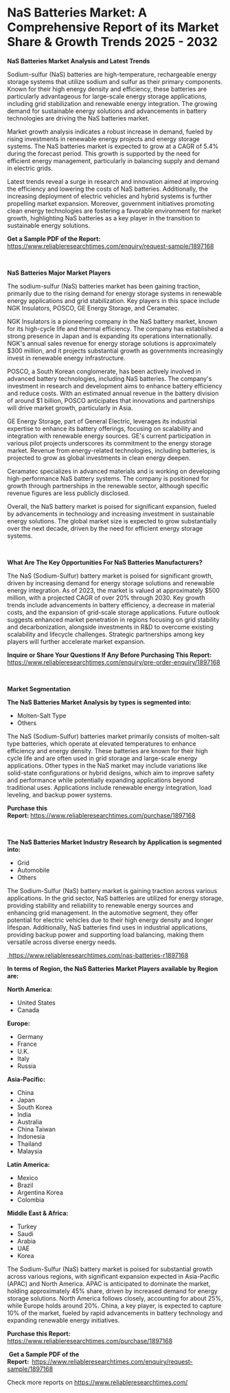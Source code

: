 <p><h1>NaS Batteries Market: A Comprehensive Report of its Market Share & Growth Trends 2025 - 2032</h1></p><p><strong>NaS Batteries Market Analysis and Latest Trends</strong></p>
<p><p>Sodium-sulfur (NaS) batteries are high-temperature, rechargeable energy storage systems that utilize sodium and sulfur as their primary components. Known for their high energy density and efficiency, these batteries are particularly advantageous for large-scale energy storage applications, including grid stabilization and renewable energy integration. The growing demand for sustainable energy solutions and advancements in battery technologies are driving the NaS batteries market.</p><p>Market growth analysis indicates a robust increase in demand, fueled by rising investments in renewable energy projects and energy storage systems. The NaS batteries market is expected to grow at a CAGR of 5.4% during the forecast period. This growth is supported by the need for efficient energy management, particularly in balancing supply and demand in electric grids.</p><p>Latest trends reveal a surge in research and innovation aimed at improving the efficiency and lowering the costs of NaS batteries. Additionally, the increasing deployment of electric vehicles and hybrid systems is further propelling market expansion. Moreover, government initiatives promoting clean energy technologies are fostering a favorable environment for market growth, highlighting NaS batteries as a key player in the transition to sustainable energy solutions.</p></p>
<p><strong>Get a Sample PDF of the Report:&nbsp;</strong> <a href="https://www.reliableresearchtimes.com/enquiry/request-sample/1897168?utm_campaign=3297&utm_medium=2&utm_source=Github&utm_content=ia&utm_term=07042025&utm_id=nas-batteries">https://www.reliableresearchtimes.com/enquiry/request-sample/1897168</a></p>
<p>&nbsp;</p>
<p><strong>NaS Batteries Major Market Players</strong></p>
<p><p>The sodium-sulfur (NaS) batteries market has been gaining traction, primarily due to the rising demand for energy storage systems in renewable energy applications and grid stabilization. Key players in this space include NGK Insulators, POSCO, GE Energy Storage, and Ceramatec.</p><p>NGK Insulators is a pioneering company in the NaS battery market, known for its high-cycle life and thermal efficiency. The company has established a strong presence in Japan and is expanding its operations internationally. NGK's annual sales revenue for energy storage solutions is approximately $300 million, and it projects substantial growth as governments increasingly invest in renewable energy infrastructure.</p><p>POSCO, a South Korean conglomerate, has been actively involved in advanced battery technologies, including NaS batteries. The company's investment in research and development aims to enhance battery efficiency and reduce costs. With an estimated annual revenue in the battery division of around $1 billion, POSCO anticipates that innovations and partnerships will drive market growth, particularly in Asia.</p><p>GE Energy Storage, part of General Electric, leverages its industrial expertise to enhance its battery offerings, focusing on scalability and integration with renewable energy sources. GE's current participation in various pilot projects underscores its commitment to the energy storage market. Revenue from energy-related technologies, including batteries, is projected to grow as global investments in clean energy deepen.</p><p>Ceramatec specializes in advanced materials and is working on developing high-performance NaS battery systems. The company is positioned for growth through partnerships in the renewable sector, although specific revenue figures are less publicly disclosed.</p><p>Overall, the NaS battery market is poised for significant expansion, fueled by advancements in technology and increasing investment in sustainable energy solutions. The global market size is expected to grow substantially over the next decade, driven by the need for efficient energy storage systems.</p></p>
<p>&nbsp;</p>
<p><strong>What Are The Key Opportunities For NaS Batteries Manufacturers?</strong></p>
<p><p>The NaS (Sodium-Sulfur) battery market is poised for significant growth, driven by increasing demand for energy storage solutions and renewable energy integration. As of 2023, the market is valued at approximately $500 million, with a projected CAGR of over 20% through 2030. Key growth trends include advancements in battery efficiency, a decrease in material costs, and the expansion of grid-scale storage applications. Future outlook suggests enhanced market penetration in regions focusing on grid stability and decarbonization, alongside investments in R&D to overcome existing scalability and lifecycle challenges. Strategic partnerships among key players will further accelerate market expansion.</p></p>
<p><strong>Inquire or Share Your Questions If Any Before Purchasing This Report:</strong> <a href="https://www.reliableresearchtimes.com/enquiry/pre-order-enquiry/1897168?utm_campaign=3297&utm_medium=2&utm_source=Github&utm_content=ia&utm_term=07042025&utm_id=nas-batteries">https://www.reliableresearchtimes.com/enquiry/pre-order-enquiry/1897168</a></p>
<p>&nbsp;</p>
<p><strong>Market Segmentation</strong></p>
<p><strong>The NaS Batteries Market Analysis by types is segmented into:</strong></p>
<p><ul><li>Molten-Salt Type</li><li>Others</li></ul></p>
<p><p>The NaS (Sodium-Sulfur) batteries market primarily consists of molten-salt type batteries, which operate at elevated temperatures to enhance efficiency and energy density. These batteries are known for their high cycle life and are often used in grid storage and large-scale energy applications. Other types in the NaS market may include variations like solid-state configurations or hybrid designs, which aim to improve safety and performance while potentially expanding applications beyond traditional uses. Applications include renewable energy integration, load leveling, and backup power systems.</p></p>
<p><strong>Purchase this Report:&nbsp;</strong><a href="https://www.reliableresearchtimes.com/purchase/1897168?utm_campaign=3297&utm_medium=2&utm_source=Github&utm_content=ia&utm_term=07042025&utm_id=nas-batteries">https://www.reliableresearchtimes.com/purchase/1897168</a></p>
<p>&nbsp;</p>
<p><strong>The NaS Batteries Market Industry Research by Application is segmented into:</strong></p>
<p><ul><li>Grid</li><li>Automobile</li><li>Others</li></ul></p>
<p><p>The Sodium-Sulfur (NaS) battery market is gaining traction across various applications. In the grid sector, NaS batteries are utilized for energy storage, providing stability and reliability to renewable energy sources and enhancing grid management. In the automotive segment, they offer potential for electric vehicles due to their high energy density and longer lifespan. Additionally, NaS batteries find uses in industrial applications, providing backup power and supporting load balancing, making them versatile across diverse energy needs.</p></p>
<p><a href="https://www.reliableresearchtimes.com/nas-batteries-r1897168?utm_campaign=3297&utm_medium=2&utm_source=Github&utm_content=ia&utm_term=07042025&utm_id=nas-batteries">&nbsp;https://www.reliableresearchtimes.com/nas-batteries-r1897168</a></p>
<p><strong>In terms of Region, the NaS Batteries Market Players available by Region are:</strong></p>
<p>
    <p> <strong> North America: </strong>
        <ul>
            <li>United States</li>
            <li>Canada</li>
        </ul>
        </p> 
    <p> <strong> Europe: </strong>
        <ul>
            <li>Germany</li>
            <li>France</li>
            <li>U.K.</li>
            <li>Italy</li>
            <li>Russia</li>
        </ul>
        </p> 
    <p> <strong> Asia-Pacific: </strong>
        <ul>
            <li>China</li>
            <li>Japan</li>
            <li>South Korea</li>
            <li>India</li>
            <li>Australia</li>
            <li>China Taiwan</li>
            <li>Indonesia</li>
            <li>Thailand</li>
            <li>Malaysia</li>
        </ul>
        </p> 
    <p> <strong> Latin America: </strong>
        <ul>
            <li>Mexico</li>
            <li>Brazil</li>
            <li>Argentina Korea</li>
            <li>Colombia</li>
        </ul>
        </p> 
    <p> <strong> Middle East & Africa: </strong>
        <ul>
            <li>Turkey</li>
            <li>Saudi</li>
            <li>Arabia</li>
            <li>UAE</li>
            <li>Korea</li>
        </ul>
    </p>
    </p>
<p><p>The Sodium-Sulfur (NaS) battery market is poised for substantial growth across various regions, with significant expansion expected in Asia-Pacific (APAC) and North America. APAC is anticipated to dominate the market, holding approximately 45% share, driven by increased demand for energy storage solutions. North America follows closely, accounting for about 25%, while Europe holds around 20%. China, a key player, is expected to capture 10% of the market, fueled by rapid advancements in battery technology and expanding renewable energy initiatives.</p></p>
<p><strong>Purchase this Report: </strong><a href="https://www.reliableresearchtimes.com/purchase/1897168?utm_campaign=3297&utm_medium=2&utm_source=Github&utm_content=ia&utm_term=07042025&utm_id=nas-batteries">https://www.reliableresearchtimes.com/purchase/1897168</a></p>
<p>&nbsp;<strong>Get a Sample PDF of the Report:&nbsp;&nbsp;</strong><a href="https://www.reliableresearchtimes.com/enquiry/request-sample/1897168?utm_campaign=3297&utm_medium=2&utm_source=Github&utm_content=ia&utm_term=07042025&utm_id=nas-batteries">https://www.reliableresearchtimes.com/enquiry/request-sample/1897168</a></p>
<p><strong></strong></p>
<p>Check more reports on <a href="https://www.reliableresearchtimes.com/?utm_campaign=3297&utm_medium=2&utm_source=Github&utm_content=ia&utm_term=07042025&utm_id=nas-batteries">https://www.reliableresearchtimes.com/</a></p>